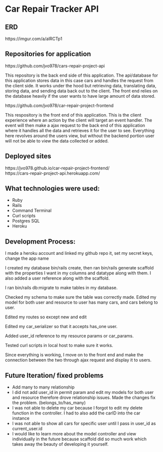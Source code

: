
<h1>Car Repair Tracker API</h1>

<h2>ERD</h2>
https://imgur.com/a/alRCTp1

<h2>Repositories for application</h2>
https://github.com/jvo978/cars-repair-project-api
<p>This repository is the back end side of this application. The api/database for this application stores data in this case cars and handles the request from the client side. It works under the hood but retrieving data, translating data, storing data, and sending data back out to the client. The front end relies on the database heavily if the user wants to have large amount of data stored.</p>
https://github.com/jvo978/car-repair-project-frontend
<p>This respository is the front end of this application. This is the client experience where an action by the client will target an event handler. The event will then make a ajax request to the back end of this application where it handles all the data and retrieves it for the user to see. Everything here revolves around the users view, but without the backend portion user will not be able to view the data collected or added.</p>

<h2>Deployed sites</h2>
https://jvo978.github.io/car-repair-project-frontend/ <br />
https://cars-repair-project-api.herokuapp.com/

<h2>What technologies were used:</h2>

<ul>
<li>Ruby</li>
<li>Rails</li>
<li>Command Terminal</li>
<li>Curl scripts</li>
<li>Postgres SQL</li>
<li>Heroku</li>
</ul>

<h2>Development Process:</h2>
<p>I made a heroku account and linked my github repo it, set my secret keys, change the app name</p>
<p>I created my database bin/rails create, then ran bin/rails generate scaffold with the properties I want in my columns and datatype along with them. I also added a user reference along with the scaffold.</p>
<p>I ran bin/rails db:migrate to make tables in my database.</p>
<p>Checked my schema to make sure the table was correctly made. Edited my model for both user and resource to user has many cars, and cars belong to user.</p>
<p>Edited my routes so except new and edit</p>
<p>Edited my car_serializer so that it accepts has_one user.</p>
<p>Added user_id reference to my resource params or car_params.</p>
<p>Tested curl scripts in local host to make sure it works.</p>
<p>Since everything is working, I move on to the front end and make the connection between the two through ajax request and display it to users.</p>

<h2>Future Iteration/ fixed problems</h2>
<ul>
<li>Add many to many relationship</li>
<li>I did not add user_id in permit param and edit my models for both user and resource therefore drove relationship issues. Made the changes fix the problem. (belongs_to/has_many)</li>
<li>I was not able to delete my car because I forgot to edit my delete function in the controller. I had to also add the carID into the car instance</li>
<li>I was not able to show all cars for specific user until I pass in user_id as current_user.id</li>
<li>I would like to learn more about the model controller and view individually in the future because scaffold did so much work which takes away the beauty of developing it yourself.</li>
</ul>
